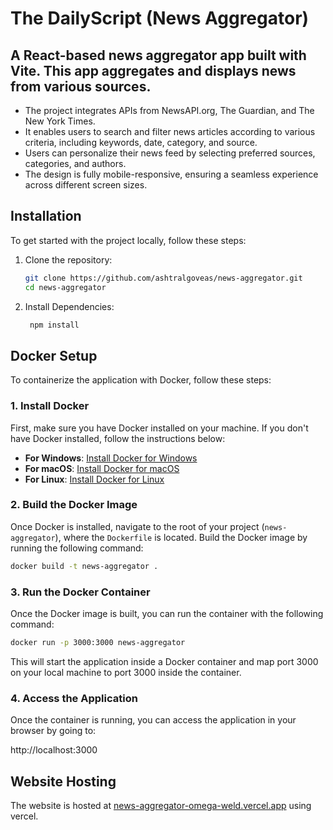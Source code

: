 # The DailyScript (News Aggregator)

## A React-based news aggregator app built with Vite. This app aggregates and displays news from various sources.

- The project integrates APIs from NewsAPI.org, The Guardian, and The New York Times.
- It enables users to search and filter news articles according to various criteria, including keywords, date, category, and source.
- Users can personalize their news feed by selecting preferred sources, categories, and authors.
- The design is fully mobile-responsive, ensuring a seamless experience across different screen sizes.

## Installation

To get started with the project locally, follow these steps:

1. Clone the repository:

   ```bash
   git clone https://github.com/ashtralgoveas/news-aggregator.git
   cd news-aggregator
   ```

2. Install Dependencies:

   ```bash
    npm install
   ```


## Docker Setup

To containerize the application with Docker, follow these steps:

### 1. Install Docker

First, make sure you have Docker installed on your machine. If you don't have Docker installed, follow the instructions below:

- **For Windows**: [Install Docker for Windows](https://docs.docker.com/docker-for-windows/install/)
- **For macOS**: [Install Docker for macOS](https://docs.docker.com/docker-for-mac/install/)
- **For Linux**: [Install Docker for Linux](https://docs.docker.com/engine/install/)

### 2. Build the Docker Image

Once Docker is installed, navigate to the root of your project (`news-aggregator`), where the `Dockerfile` is located. Build the Docker image by running the following command:

```bash
docker build -t news-aggregator .
```

### 3. Run the Docker Container

Once the Docker image is built, you can run the container with the following command:

```bash
docker run -p 3000:3000 news-aggregator
```

This will start the application inside a Docker container and map port 3000 on your local machine to port 3000 inside the container.

### 4. Access the Application

Once the container is running, you can access the application in your browser by going to:

http://localhost:3000

## Website Hosting

The website is hosted at [news-aggregator-omega-weld.vercel.app](https://news-aggregator-omega-weld.vercel.app/home) using vercel.
